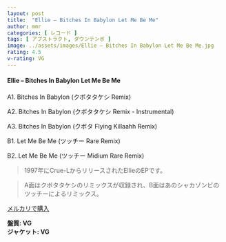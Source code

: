 ```yaml
---
layout: post
title:  "Ellie – Bitches In Babylon Let Me Be Me"
author: mmr
categories: [ レコード ]
tags: [ アブストラクト, ダウンテンポ ]
image: ../assets/images/Ellie – Bitches In Babylon Let Me Be Me.jpg
rating: 4.5
v-rating: VG
---
```


#### Ellie – Bitches In Babylon Let Me Be Me

A1. Bitches In Babylon (クボタタケシ Remix)

A2. Bitches In Babylon (クボタタケシ Remix - Instrumental)

A3. Bitches In Babylon (クボタ Flying Killaahh Remix)

B1. Let Me Be Me (ツッチー Rare Remix)

B2. Let Me Be Me (ツッチー Midium Rare Remix)

> 1997年にCrue-LからリリースされたEllieのEPです。

> A面はクボタタケシのリミックスが収録され、B面はあのシャカゾンビのツッチーによるリミックス。

[メルカリで購入](https://jp.mercari.com/item/m77169403786)

<div class="mt-4 mb-4 d-flex align-items-center">
<strong class="mr-1">盤質: VG</strong>
</div>
<div class="mt-4 mb-4 d-flex align-items-center">
<strong class="mr-1">ジャケット: VG</strong>
</div>
